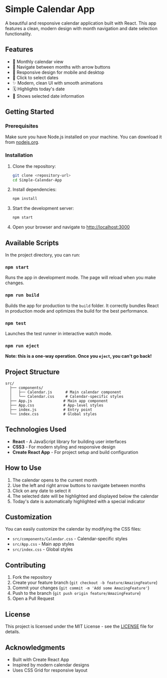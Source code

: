 # Simple Calendar App

A beautiful and responsive calendar application built with React. This app features a clean, modern design with month navigation and date selection functionality.

## Features

- 📅 Monthly calendar view
- 🔄 Navigate between months with arrow buttons
- 📱 Responsive design for mobile and desktop
- 🎯 Click to select dates
- ✨ Modern, clean UI with smooth animations
- 🗓️ Highlights today's date
- 📍 Shows selected date information

## Getting Started

### Prerequisites

Make sure you have Node.js installed on your machine. You can download it from [nodejs.org](https://nodejs.org/).

### Installation

1. Clone the repository:
   ```bash
   git clone <repository-url>
   cd Simple-Calendar-App
   ```

2. Install dependencies:
   ```bash
   npm install
   ```

3. Start the development server:
   ```bash
   npm start
   ```

4. Open your browser and navigate to [http://localhost:3000](http://localhost:3000)

## Available Scripts

In the project directory, you can run:

### `npm start`

Runs the app in development mode. The page will reload when you make changes.

### `npm run build`

Builds the app for production to the `build` folder. It correctly bundles React in production mode and optimizes the build for the best performance.

### `npm test`

Launches the test runner in interactive watch mode.

### `npm run eject`

**Note: this is a one-way operation. Once you `eject`, you can't go back!**

## Project Structure

```
src/
  ├── components/
  │   ├── Calendar.js      # Main calendar component
  │   └── Calendar.css     # Calendar-specific styles
  ├── App.js              # Main app component
  ├── App.css             # App-level styles
  ├── index.js            # Entry point
  └── index.css           # Global styles
```

## Technologies Used

- **React** - A JavaScript library for building user interfaces
- **CSS3** - For modern styling and responsive design
- **Create React App** - For project setup and build configuration

## How to Use

1. The calendar opens to the current month
2. Use the left and right arrow buttons to navigate between months
3. Click on any date to select it
4. The selected date will be highlighted and displayed below the calendar
5. Today's date is automatically highlighted with a special indicator

## Customization

You can easily customize the calendar by modifying the CSS files:

- `src/components/Calendar.css` - Calendar-specific styles
- `src/App.css` - Main app styles
- `src/index.css` - Global styles

## Contributing

1. Fork the repository
2. Create your feature branch (`git checkout -b feature/AmazingFeature`)
3. Commit your changes (`git commit -m 'Add some AmazingFeature'`)
4. Push to the branch (`git push origin feature/AmazingFeature`)
5. Open a Pull Request

## License

This project is licensed under the MIT License - see the [LICENSE](LICENSE) file for details.

## Acknowledgments

- Built with Create React App
- Inspired by modern calendar designs
- Uses CSS Grid for responsive layout
